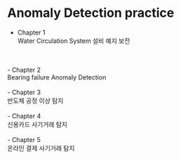 # Anomaly Detection practice
- Chapter 1 <br>
Water Circulation System 설비 예지 보전
<br>
<br>
- Chapter 2 <br>
Bearing failure Anomaly Detection
<br>
<br>
- Chapter 3 <br>
반도체 공정 이상 탐지
<br>
<br>
- Chapter 4 <br>
신용카드 사기거래 탐지
<br>
<br>
- Chapter 5 <br>
온라인 결제 사기거래 탐지
<br>
<br>
